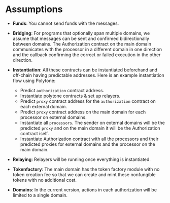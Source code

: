 # Assumptions

- **Funds**: You cannot send funds with the messages.

- **Bridging**: For programs that optionally span multiple domains, we assume that messages can be sent and confirmed bidirectionally between domains. The Authorization contract on the main domain communicates with the processor in a different domain in one direction and the callback confirming the correct or failed execution in the other direction.

- **Instantiation**: All these contracts can be instantiated beforehand and off-chain having predictable addresses. Here is an example instantiation flow using Polytone:
  - Predict `authorization` contract address.
  - Instantiate polytone contracts & set up relayers.
  - Predict `proxy` contract address for the `authorization` contract on each external domain.
  - Predict `proxy` contract address on the main domain for each processor on external domains.
  - Instantiate all `processors`. The sender on external domains will be the predicted `proxy` and on the main domain it will be the Authorization contract iself.
  - Instantiate Authorization contract with all the processors and their predicted proxies for external domains and the processor on the main domain.

- **Relaying**: Relayers will be running once everything is instantiated.

- **Tokenfactory**: The main domain has the token factory module with no token creation fee so that we can create and mint these nonfungible tokens with no additional cost.

- **Domains**: In the current version, actions in each authorization will be limited to a single domain.
